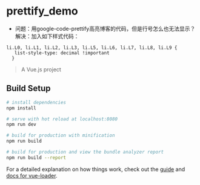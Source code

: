 # prettify_demo

* 问题：用google-code-prettify高亮博客的代码，但是行号怎么也无法显示？  
解决：加入如下样式代码：
```
li.L0, li.L1, li.L2, li.L3, li.L5, li.L6, li.L7, li.L8, li.L9 {
   list-style-type: decimal !important
  }
```

> A Vue.js project

## Build Setup

``` bash
# install dependencies
npm install

# serve with hot reload at localhost:8080
npm run dev

# build for production with minification
npm run build

# build for production and view the bundle analyzer report
npm run build --report
```

For a detailed explanation on how things work, check out the [guide](http://vuejs-templates.github.io/webpack/) and [docs for vue-loader](http://vuejs.github.io/vue-loader).
